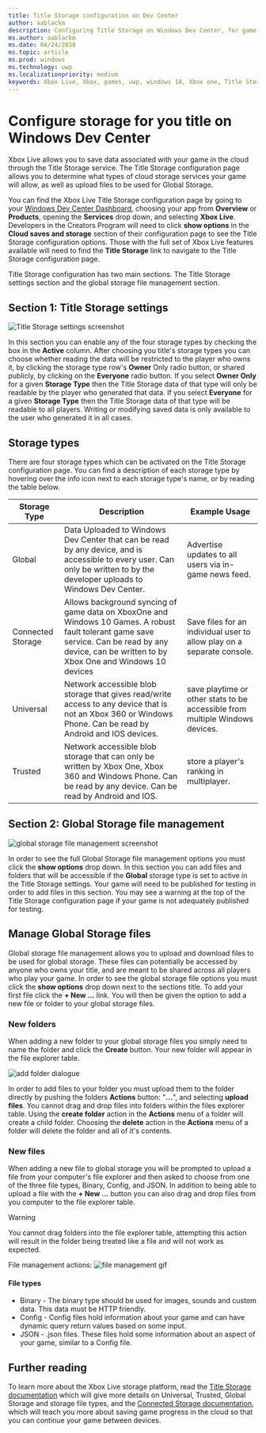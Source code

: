 ```yaml
---
title: Title Storage configuration on Dev Center
author: aablackm
description: Configuring Title Storage on Windows Dev Center, for game-save in the cloud.
ms.author: aablackm
ms.date: 04/24/2018
ms.topic: article
ms.prod: windows
ms.technology: uwp
ms.localizationpriority: medium
keywords: Xbox Live, Xbox, games, uwp, windows 10, Xbox one, Title Storage, Windows Dev Center
---
```

# Configure storage for you title on Windows Dev Center

Xbox Live allows you to save data associated with your game in the cloud through the Title Storage service. The Title Storage configuration page allows you to determine what types of cloud storage services your game will allow, as well as upload files to be used for Global Storage.

You can find the Xbox Live Title Storage configuration page by going to your [Windows Dev Center Dashboard](https://developer.microsoft.com/en-us/dashboard/windows/overview), choosing your app from **Overview** or **Products**, opening the **Services** drop down, and selecting **Xbox Live**. Developers in the Creators Program will need to click **show options** in the **Cloud saves and storage** section of their configuration page to see the Title Storage configuration options. Those with the full set of Xbox Live features available will need to find the **Title Storage** link to navigate to the Title Storage configuration page.

Title Storage configuration has two main sections. The Title Storage settings section and the global storage file management section.

## Section 1: Title Storage settings

![Title Storage settings screenshot](../../images/dev-center/title-storage/title-storage-settings.JPG)

In this section you can enable any of the four storage types by checking the box in the **Active** column. After choosing you title's storage types you can choose whether reading the data will be restricted to the player who owns it, by clicking the storage type row's **Owner** Only radio button, or shared publicly, by clicking on the **Everyone** radio button. If you select **Owner Only** for a given **Storage Type** then the Title Storage data of that type will only be readable by the player who generated that data. If you select **Everyone** for a given **Storage Type** then the Title Storage data of that type will be readable to all players. Writing or modifying saved data is only available to the user who generated it in all cases.

## Storage types

There are four storage types which can be activated on the Title Storage configuration page. You can find a description of each storage type by hovering over the info icon next to each storage type's name, or by reading the table below.

|Storage Type |Description |Example Usage  |
|---------|---------|---------|
|Global             |Data Uploaded to Windows Dev Center that can be read by any device, and is accessible to every user. Can only be written to by the developer uploads to Windows Dev Center. | Advertise updates to all users via in-game news feed.     |
|Connected Storage  |Allows background syncing of game data on XboxOne and Windows 10 Games. A robust fault tolerant game save service. Can be read by any device, can be written to by Xbox One and Windows 10 devices    | Save files for an individual user to allow play on a separate console.         |
|Universal          |Network accessible blob storage that gives read/write access to any device that is not an Xbox 360 or Windows Phone. Can be read by Android and IOS devices.      | save playtime or other stats to be accessible from multiple Windows devices.        |
|Trusted            |Network accessible blob storage that can only be written by Xbox One, Xbox 360 and Windows Phone. Can be read by any device. Can be read by Android and IOS.     | store a player's ranking in multiplayer.        |

## Section 2: Global Storage file management

![global storage file management screenshot](../../images/dev-center/title-storage/global-storage-file-management.JPG)

In order to see the full Global Storage file management options you must click the **show options** drop down. In this section you can add files and folders that will be accessible if the **Global** storage type is set to active in the Title Storage settings. Your game will need to be published for testing in order to add files in this section. You may see a warning at the top of the Title Storage configuration page if your game is not adequately published for testing.

## Manage Global Storage files

Global storage file management allows you to upload and download files to be used for global storage. These files can potentially be accessed by anyone who owns your title, and are meant to be shared across all players who play your game. In order to see the global storage file options you must click the **show options** drop down next to the sections title. To add your first file click the **+ New ...** link. You will then be given the option to add a new file or folder to your global storage files.

### New folders

When adding a new folder to your global storage files you simply need to name the folder and click the **Create** button. Your new folder will appear in the file explorer table.

![add folder dialogue](../../images/dev-center/title-storage/add-folder-global-storage-filled.JPG)

In order to add files to your folder you must upload them to the folder directly by pushing the folders **Actions** button: "**...**", and selecting **upload files**. You cannot drag and drop files into folders within the files explorer table. Using the **create folder** action in the **Actions** menu of a folder will create a child folder. Choosing the **delete** action in the **Actions** menu of a folder will delete the folder and all of it's contents.

### New files

When adding a new file to global storage you will be prompted to upload a file from your computer's file explorer and then asked to choose from one of the three file types, Binary, Config, and JSON. In addition to being able to upload a file with the **+ New ...** button you can also drag and drop files from you computer to the file explorer table.

> [!WARNING]
> You cannot drag folders into the file explorer table, attempting this action will result in the folder being treated like a file and will not work as expected.

File management actions:
![file management gif](../../images/dev-center/title-storage/global-storage-management.gif)

#### File types

* Binary - The binary type should be used for images, sounds and custom data. This data must be HTTP friendly.
* Config - Config files hold information about your game and can have dynamic query return values based on some input.
* JSON - .json files. These files hold some information about an aspect of your game, similar to a Config file.

## Further reading

To learn more about the Xbox Live storage platform, read the [Title Storage documentation](../../storage-platform/xbox-live-title-storage/xbox-live-title-storage.md) which will give more details on Universal, Trusted, Global Storage and storage file types, and the [Connected Storage documentation](../../storage-platform/connected-storage/connected-storage-overview.md), which will teach you more about saving game progress in the cloud so that you can continue your game between devices.